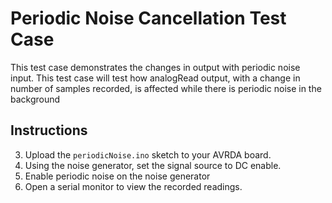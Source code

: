 # Periodic Noise Cancellation Test Case
This test case demonstrates the changes in output with periodic noise input. This test case 
will test how analogRead output, with a change in number of samples recorded, is affected while 
there is periodic noise in the background

## Instructions
3. Upload the `periodicNoise.ino` sketch to your AVRDA board.
4. Using the noise generator, set the signal source to DC enable.
5. Enable periodic noise on the noise generator
6. Open a serial monitor to view the recorded readings.